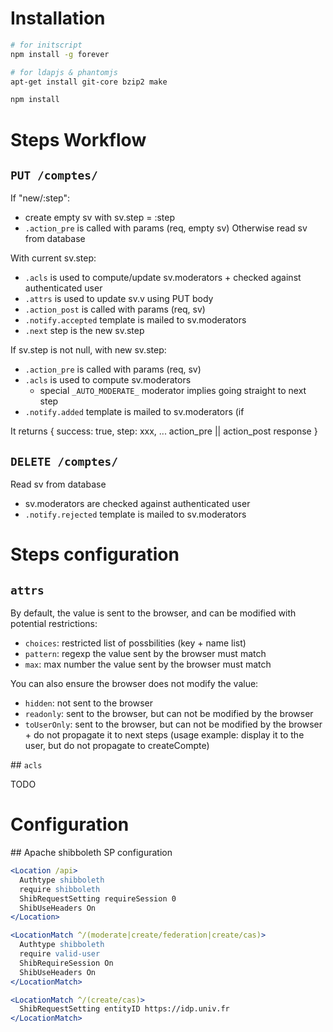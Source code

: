 # Installation

```sh
# for initscript
npm install -g forever

# for ldapjs & phantomjs
apt-get install git-core bzip2 make

npm install
```

# Steps Workflow

## ```PUT /comptes/```

If "new/:step":
* create empty sv with sv.step = :step
* ```.action_pre``` is called with params (req, empty sv)
Otherwise read sv from database

With current sv.step:
* ```.acls``` is used to compute/update sv.moderators + checked against authenticated user
* ```.attrs``` is used to update sv.v using PUT body
* ```.action_post``` is called with params (req, sv)
* ```.notify.accepted``` template is mailed to sv.moderators
* ```.next``` step is the new sv.step

If sv.step is not null, with new sv.step:
* ```.action_pre``` is called with params (req, sv)
* ```.acls``` is used to compute sv.moderators
  * special ```_AUTO_MODERATE_``` moderator implies going straight to next step
* ```.notify.added``` template is mailed to sv.moderators (if 

It returns { success: true, step: xxx, ... action_pre || action_post response }

## ```DELETE /comptes/```

Read sv from database
* sv.moderators are checked against authenticated user
* ```.notify.rejected``` template is mailed to sv.moderators

# Steps configuration

## ```attrs```

By default, the value is sent to the browser, and can be modified with potential restrictions:
* ```choices```: restricted list of possbilities (key + name list)
* ```pattern```: regexp the value sent by the browser must match
* ```max```: max number the value sent by the browser must match

You can also ensure the browser does not modify the value:
* ```hidden```: not sent to the browser
* ```readonly```: sent to the browser, but can not be modified by the browser
* ```toUserOnly```: sent to the browser, but can not be modified by the browser + do not propagate it to next steps (usage example: display it to the user, but do not propagate to createCompte)

## ```acls```

TODO


# Configuration

## Apache shibboleth SP configuration

```apache
<Location /api>
  Authtype shibboleth
  require shibboleth
  ShibRequestSetting requireSession 0
  ShibUseHeaders On
</Location>

<LocationMatch ^/(moderate|create/federation|create/cas)>
  Authtype shibboleth
  require valid-user
  ShibRequireSession On
  ShibUseHeaders On
</LocationMatch>

<LocationMatch ^/(create/cas)>
  ShibRequestSetting entityID https://idp.univ.fr
</LocationMatch>
```

